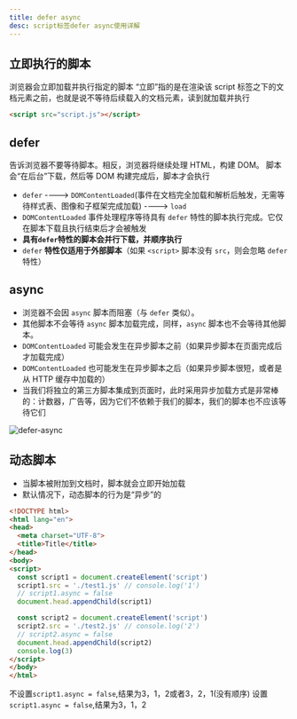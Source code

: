```yaml
---
title: defer async
desc: script标签defer async使用详解
---
```


## 立即执行的脚本

浏览器会立即加载并执行指定的脚本
“立即”指的是在渲染该 script 标签之下的文档元素之前，也就是说不等待后续载入的文档元素，读到就加载并执行

```html
<script src="script.js"></script>
```

## defer

告诉浏览器不要等待脚本。相反，浏览器将继续处理 HTML，构建 DOM。
脚本会“在后台”下载，然后等 DOM 构建完成后，脚本才会执行

- `defer` ----> `DOMContentLoaded`(事件在文档完全加载和解析后触发，无需等待样式表、图像和子框架完成加载) ----> `load`
- `DOMContentLoaded` 事件处理程序等待具有 `defer` 特性的脚本执行完成。它仅在脚本下载且执行结束后才会被触发
- **具有`defer`特性的脚本会并行下载，并顺序执行**
- `defer` **特性仅适用于外部脚本**（如果 `<script>` 脚本没有 `src`，则会忽略 `defer` 特性）

## async

- 浏览器不会因 `async` 脚本而阻塞（与 `defer` 类似）。
- 其他脚本不会等待 `async` 脚本加载完成，同样，`async` 脚本也不会等待其他脚本。
- `DOMContentLoaded` 可能会发生在异步脚本之前（如果异步脚本在页面完成后才加载完成）
- `DOMContentLoaded` 也可能发生在异步脚本之后（如果异步脚本很短，或者是从 HTTP 缓存中加载的）
- 当我们将独立的第三方脚本集成到页面时，此时采用异步加载方式是非常棒的：计数器，广告等，因为它们不依赖于我们的脚本，我们的脚本也不应该等待它们

![defer-async](defer-async.png)

## 动态脚本

- 当脚本被附加到文档时，脚本就会立即开始加载
- 默认情况下，动态脚本的行为是“异步”的

```html
<!DOCTYPE html>
<html lang="en">
<head>
  <meta charset="UTF-8">
  <title>Title</title>
</head>
<body>
<script>
  const script1 = document.createElement('script')
  script1.src = './test1.js' // console.log('1')
  // script1.async = false
  document.head.appendChild(script1)

  const script2 = document.createElement('script')
  script2.src = './test2.js' // console.log('2')
  // script2.async = false
  document.head.appendChild(script2)
  console.log(3)
</script>
</body>
</html>
```

不设置`script1.async = false`,结果为3，1，2或者3，2，1(没有顺序)
设置`script1.async = false`,结果为3，1，2
